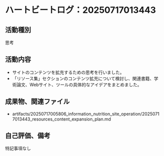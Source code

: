 # ハートビートログ：20250717013443

## 活動種別
思考

## 活動内容
- サイトのコンテンツを拡充するための思考を行いました。
- 「リソース集」セクションのコンテンツ拡充について検討し、関連書籍、学術論文、Webサイト、ツールの具体的なアイデアをまとめました。

## 成果物、関連ファイル
- artifacts/20250717005806_information_nutrition_site_operation/20250717013443_resources_content_expansion_plan.md

## 自己評価、備考
特記事項なし
